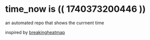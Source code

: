 # time_now is (( 1740373200446 ))

an automated repo that shows the currnent time

inspired by [breakingheatmap](https://github.com/breakingheatmap/breakingheatmap)